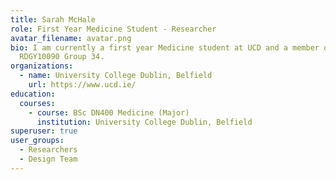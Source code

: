 ```yaml
---
title: Sarah McHale
role: First Year Medicine Student - Researcher
avatar_filename: avatar.png
bio: I am currently a first year Medicine student at UCD and a member of
  RDGY10090 Group 34.
organizations:
  - name: University College Dublin, Belfield
    url: https://www.ucd.ie/
education:
  courses:
    - course: BSc DN400 Medicine (Major)
      institution: University College Dublin, Belfield
superuser: true
user_groups:
  - Researchers
  - Design Team
---
```

